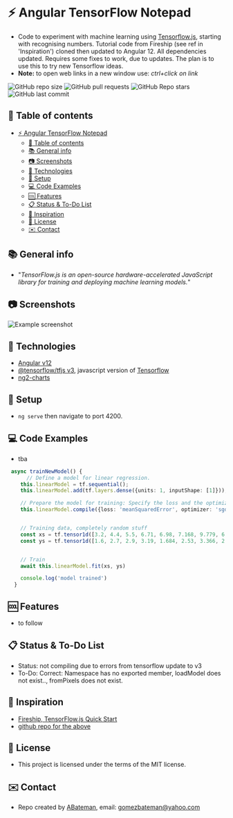 # :zap: Angular TensorFlow Notepad

* Code to experiment with machine learning using [Tensorflow.js](https://www.tensorflow.org/js), starting with recognising numbers. Tutorial code from Fireship (see ref in 'Inspiration') cloned then updated to Angular 12. All dependencies updated. Requires some fixes to work, due to updates. The plan is to use this to try new Tensorflow ideas.
* **Note:** to open web links in a new window use: _ctrl+click on link_

![GitHub repo size](https://img.shields.io/github/repo-size/AndrewJBateman/angular-tensorflow-notes?style=plastic)
![GitHub pull requests](https://img.shields.io/github/issues-pr/AndrewJBateman/angular-tensorflow-notes?style=plastic)
![GitHub Repo stars](https://img.shields.io/github/stars/AndrewJBateman/angular-tensorflow-notes?style=plastic)
![GitHub last commit](https://img.shields.io/github/last-commit/AndrewJBateman/angular-tensorflow-notes?style=plastic)

## :page_facing_up: Table of contents

* [:zap: Angular TensorFlow Notepad](#zap-angular-tensorflow-notepad)
  * [:page_facing_up: Table of contents](#page_facing_up-table-of-contents)
  * [:books: General info](#books-general-info)
  * [:camera: Screenshots](#camera-screenshots)
  * [:signal_strength: Technologies](#signal_strength-technologies)
  * [:floppy_disk: Setup](#floppy_disk-setup)
  * [:computer: Code Examples](#computer-code-examples)
  * [:cool: Features](#cool-features)
  * [:clipboard: Status & To-Do List](#clipboard-status--to-do-list)
  * [:clap: Inspiration](#clap-inspiration)
  * [:file_folder: License](#file_folder-license)
  * [:envelope: Contact](#envelope-contact)

## :books: General info

* "_TensorFlow.js is an open-source hardware-accelerated JavaScript library for training and deploying machine learning models._"

## :camera: Screenshots

![Example screenshot](./img/.png)

## :signal_strength: Technologies

* [Angular v12](https://angular.io/)
* [@tensorflow/tfjs v3](https://www.npmjs.com/package/@tensorflow/tfjs), javascript version of [Tensorflow](https://js.tensorflow.org)
* [ng2-charts](https://www.npmjs.com/package/ng2-charts)

## :floppy_disk: Setup

* `ng serve` then navigate to port 4200.

## :computer: Code Examples

* tba

```typescript
 async trainNewModel() {
      // Define a model for linear regression.
    this.linearModel = tf.sequential();
    this.linearModel.add(tf.layers.dense({units: 1, inputShape: [1]}));

    // Prepare the model for training: Specify the loss and the optimizer.
    this.linearModel.compile({loss: 'meanSquaredError', optimizer: 'sgd'});


    // Training data, completely random stuff
    const xs = tf.tensor1d([3.2, 4.4, 5.5, 6.71, 6.98, 7.168, 9.779, 6.182, 7.59, 2.16, 7.042, 10.71, 5.313, 7.97, 5.654, 9.7, 3.11]);
    const ys = tf.tensor1d([1.6, 2.7, 2.9, 3.19, 1.684, 2.53, 3.366, 2.596, 2.53, 1.22, 2.87, 3.45, 1.65, 2.904, 2.42, 2.4, 1.31]);


    // Train
    await this.linearModel.fit(xs, ys)

    console.log('model trained')
  }
```

## :cool: Features

* to follow

## :clipboard: Status & To-Do List

* Status: not compiling due to errors from tensorflow update to v3
* To-Do: Correct: Namespace has no exported member, loadModel does not exist.., fromPixels does not exist.

## :clap: Inspiration

* [Fireship, TensorFlow.js Quick Start](https://www.youtube.com/watch?v=Y_XM3Bu-4yc)
* [github repo for the above](https://github.com/AngularFirebase/97-tensorflowjs-quick-start)

## :file_folder: License

* This project is licensed under the terms of the MIT license.

## :envelope: Contact

* Repo created by [ABateman](https://github.com/AndrewJBateman), email: gomezbateman@yahoo.com
